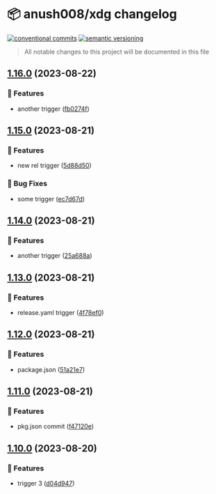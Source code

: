 # 📦 anush008/xdg changelog

[![conventional commits](https://img.shields.io/badge/conventional%20commits-1.0.0-yellow.svg)](https://conventionalcommits.org)
[![semantic versioning](https://img.shields.io/badge/semantic%20versioning-2.0.0-green.svg)](https://semver.org)

> All notable changes to this project will be documented in this file

## [1.16.0](https://github.com/Anush008/xdg/compare/v1.15.0...v1.16.0) (2023-08-22)


### 🍕 Features

* another trigger ([fb0274f](https://github.com/Anush008/xdg/commit/fb0274f3352993941874b7d0d2448c09814236a8))

## [1.15.0](https://github.com/Anush008/xdg/compare/v1.14.0...v1.15.0) (2023-08-21)


### 🍕 Features

* new rel trigger ([5d88d50](https://github.com/Anush008/xdg/commit/5d88d50c201ea6d92930da82f3d48d8f32ff555b))


### 🐛 Bug Fixes

* some trigger ([ec7d67d](https://github.com/Anush008/xdg/commit/ec7d67d07ad4b89e9b90d14c6513a0503fbb19f0))

## [1.14.0](https://github.com/Anush008/xdg/compare/v1.13.0...v1.14.0) (2023-08-21)


### 🍕 Features

* another trigger ([25a688a](https://github.com/Anush008/xdg/commit/25a688a338b5b961ad0a742ed22ed12947705ef5))

## [1.13.0](https://github.com/Anush008/xdg/compare/v1.12.0...v1.13.0) (2023-08-21)


### 🍕 Features

* release.yaml trigger ([4f78ef0](https://github.com/Anush008/xdg/commit/4f78ef03da695e1c00196eb8858675d3380d836e))

## [1.12.0](https://github.com/Anush008/xdg/compare/v1.11.0...v1.12.0) (2023-08-21)


### 🍕 Features

* package.json ([51a21e7](https://github.com/Anush008/xdg/commit/51a21e7deb3bb2624e012865941b03c2a8bb9fa7))

## [1.11.0](https://github.com/Anush008/xdg/compare/v1.10.0...v1.11.0) (2023-08-21)


### 🍕 Features

* pkg.json commit ([f47120e](https://github.com/Anush008/xdg/commit/f47120e0292986774d6c96b2e3bf12331275a006))

## [1.10.0](https://github.com/Anush008/xdg/compare/v1.9.0...v1.10.0) (2023-08-20)


### 🍕 Features

* trigger 3 ([d04d947](https://github.com/Anush008/xdg/commit/d04d9476ebde01ab9041879c38f4e73a48d1f6c6))
